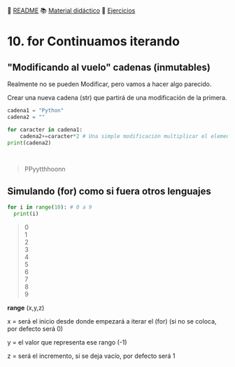 :page_with_curl: [README](../README.md) :books: [Material didáctico](/documentation/indicedocu.md) :pencil: [Ejercicios](/tests/indicetests.md)

# 10. for  Continuamos iterando 
## "Modificando al vuelo" cadenas (inmutables)

Realmente no se pueden Modificar, pero vamos a hacer algo parecido.

Crear una nueva cadena (str) que partirá de una modificación de la primera.

````python
cadena1 = "Python"
cadena2 = ""

for caracter in cadena1:
    cadena2+=caracter*2 # Una simple modificación multiplicar el elemento x 2
print(cadena2)
    
  
````
> PPyytthhoonn

## Simulando (for) como si fuera otros lenguajes

````python
for i in range(10): # 0 a 9
  print(i)
````

>0  
>1  
>2  
>3  
>4  
>5  
>6  
>7  
>8  
>9

**range** (x,y,z)

x = será el inicio desde donde empezará a iterar el (for) (si no se coloca, por defecto será 0)

y = el valor que representa ese rango (-1)

z = será el incremento, si se deja vacío, por defecto será 1
